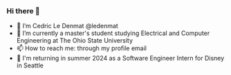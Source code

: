 ### Hi there 👋
- 👋 I’m Cedric Le Denmat @ledenmat
- 🌱 I’m currently a master's student studying Electrical and Computer Engineering at The Ohio State University
- 📫 How to reach me: through my profile email
- 💼 I'm returning in summer 2024 as a Software Engineer Intern for Disney in Seattle

<!--
**ledenmat/ledenmat** is a ✨ _special_ ✨ repository because its `README.md` (this file) appears on your GitHub profile.

Here are some ideas to get you started:

- 🔭 I’m currently working on ...
- 🌱 I’m currently learning ...
- 👯 I’m looking to collaborate on ...
- 🤔 I’m looking for help with ...
- 💬 Ask me about ...
- 📫 How to reach me: ...
- 😄 Pronouns: ...
- ⚡ Fun fact: ...
-->
